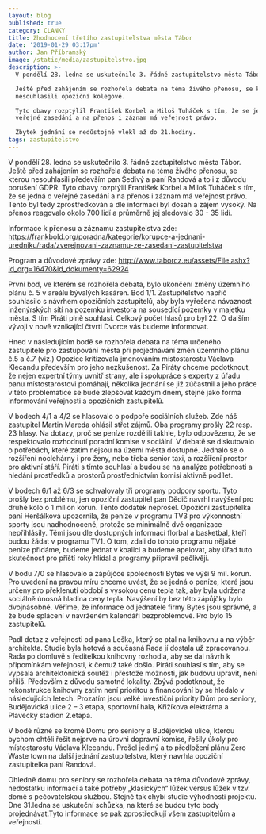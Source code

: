 ```yaml
---
layout: blog
published: true
category: CLANKY
title: Zhodnocení třetího zastupitelstva města Tábor
date: '2019-01-29 03:17pm'
author: Jan Příbramský
image: /static/media/zastupitelstvo.jpg
description: >-
  V pondělí 28. ledna se uskutečnilo 3. řádné zastupitelstvo města Tábor.

  Ještě před zahájením se rozhořela debata na téma živého přenosu, se kterou
  nesouhlasili opoziční kolegové. 

  Tyto obavy rozptýlil František Korbel a Miloš Tuháček s tím, že se jedná o
  veřejné zasedání a na přenos i záznam má veřejnost právo.

  Zbytek jednání se nedůstojně vlekl až do 21.hodiny.
tags: zastupitelstvo
---
```

V pondělí 28. ledna se uskutečnilo 3. řádné zastupitelstvo města Tábor. 
Ještě před zahájením se rozhořela debata na téma živého přenosu, se kterou nesouhlasili především pan Šedivý a paní Randová a to i z důvodu porušení GDPR. 
Tyto obavy rozptýlil František Korbel a Miloš Tuháček s tím, že se jedná o veřejné zasedání a na přenos i záznam má veřejnost právo. 
Tento byl tedy zprostředkován a dle informací byl dosah a zájem vysoký. 
Na přenos reagovalo okolo 700 lidí a průměrně jej sledovalo 30 - 35 lidí.

Informace k přenosu a záznamu zastupitelstva zde: https://frankbold.org/poradna/kategorie/korupce-a-jednani-uredniku/rada/zverejnovani-zaznamu-ze-zasedani-zastupitelstva

Program a důvodové zprávy zde: http://www.taborcz.eu/assets/File.ashx?id_org=16470&id_dokumenty=62924

První bod, ve kterém se rozhořela debata, bylo ukončení změny územního plánu č. 5 v areálu bývalých kasáren. Bod 1/1. Zastupitelstvo napříč souhlasilo s návrhem opozičních zastupitelů, aby byla vyřešena návaznost inženýrských sítí na pozemku investora na sousedící pozemky v majetku města. S tím Piráti plně souhlasí. Celkový počet hlasů pro byl 22. O dalším vývoji v nově vznikající čtvrti Dvorce vás budeme informovat.

Hned v následujícím bodě se rozhořela debata na téma určeného zastupitele pro zastupování města při projednávání změn územního plánu č.5 a č.7 (viz.) Opozice kritizovala jmenováním místostarostu Václava Klecandu především pro jeho nezkušenost. Za Piráty chceme podotknout, že nejen expertní týmy uvnitř strany, ale i spolupráce s experty z úřadu panu místostarostovi pomáhají, několika jednání se již zúčastnil a jeho práce v této problematice se bude zlepšovat každým dnem, stejně jako forma informování veřejnosti a opozičních zastupitelů.

V bodech 4/1 a 4/2 se hlasovalo o podpoře sociálních služeb. Zde náš zastupitel Martin Mareda ohlásil střet zájmů. Oba programy prošly 22 resp. 23 hlasy. Na dotazy, proč se peníze rozdělili takhle, bylo odpovězeno, že se respektovalo rozhodnutí poradní komise v sociální. V debatě se diskutovalo o potřebách, které zatím nejsou na území města dostupné. Jednalo se o rozšíření noclehárny i pro ženy, nebo třeba senior taxi, a rozšíření prostor pro aktivní stáří. Piráti s tímto souhlasí a budou se na analýze potřebnosti a hledání prostředků a prostorů prostřednictvím komisí aktivně podílet.

V bodech 6/1 až 6/3 se schvalovaly tři programy podpory sportu. Tyto prošly bez problému, jen opoziční zastupitel pan Dědič navrhl navýšení pro druhé kolo o 1 milion korun. Tento dodatek neprošel. Opoziční zastupitelka paní Heršálková upozornila, že peníze v programu TV3 pro výkonnostní sporty jsou nadhodnocené, protože se minimálně dvě organizace nepřihlásily.  Těmi jsou dle dostupných informací florbal a basketbal, kteří budou žádat v programu TV1. O tom, zdali do tohoto programu nějaké peníze přidáme, budeme jednat v koalici a budeme apelovat, aby úřad tuto skutečnost pro příští roky hlídal a programy připravil pečlivěji.

V bodu 7/0 se hlasovalo a zápůjčce společnosti Bytes ve výši 9 mil. korun. Pro uvedení na pravou míru chceme uvést, že se jedná o peníze, které jsou určeny pro překlenutí období s vysokou cenu tepla tak, aby byla udržena sociálně únosná hladina ceny tepla. Navýšení by bez této zápůjčky bylo dvojnásobné. Věříme, že informace od jednatele firmy Bytes jsou správné, a že bude splácení v navrženém kalendáři bezproblémové. Pro bylo 15 zastupitelů.

Padl dotaz z veřejnosti od pana Leška, který se ptal na knihovnu a na výběr architekta. Studie byla hotová a současná Rada jí dostala už zpracovanou. Rada po domluvě s ředitelkou knihovny rozhodla, aby se dal návrh k připomínkám veřejnosti, k čemuž také došlo. Piráti souhlasí s tím, aby se vypsala architektonická soutěž i přestože možnosti, jak budovu upravit, není příliš. Především z důvodu samotné lokality. Zbývá podotknout, že rekonstrukce knihovny zatím není prioritou a financování by se hledalo v následujících letech. Prozatím jsou velké investiční priority Dům pro seniory, Budějovická ulice 2 – 3 etapa, sportovní hala, Křižíkova elektrárna a Plavecký stadion 2.etapa.

V bodě různé se kromě Domu pro seniory a Budějovické ulice, kterou bychom chtěli řešit nejprve na úrovni dopravní komise, řešily úkoly pro místostarostu Václava Klecandu. Prošel jediný a to předložení plánu Zero Waste town na další jednání zastupitelstva, který navrhla opoziční zastupitelka paní Randová.

Ohledně domu pro seniory se rozhořela debata na téma důvodové zprávy, nedostatku informací a také potřeby „klasických“ lůžek versus lůžek v tzv. domě s pečovatelskou službou. Stejně tak chybí studie výhodnosti projektu. Dne 31.ledna se uskuteční schůzka, na které se budou tyto body projednávat.Tyto informace se pak zprostředkují všem zastupitelům a veřejnosti.
